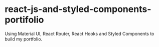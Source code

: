 # react-js-and-styled-components-portifolio
Using Material UI, React Router, React Hooks and Styled Components to build my portfolio.

